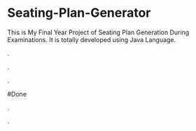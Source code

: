 # Seating-Plan-Generator

This is My Final Year Project of Seating Plan Generation During Examinations. It is totally developed using Java Language.











.














.












































































































































































































.





















































#Done










































































































.




































































































































































































































































































































































































































































































.







































